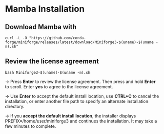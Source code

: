 # Mamba Installation

## Download Mamba with

    curl -L -O "https://github.com/conda-forge/miniforge/releases/latest/download/Miniforge3-$(uname)-$(uname -m).sh" 

## Review the license agreement

    bash Miniforge3-$(uname)-$(uname -m).sh

-> Press **Enter** to review the license agreement. Then press and hold **Enter** to scroll. Enter **yes** to agree to the license agreement.

-> Use **Enter** to accept the default install location, use **CTRL+C** to cancel the installation, or enter another file path to specify an alternate installation directory.

-> If you **accept the default install location**, the installer displays PREFIX=/home/user/miniforge3 and continues the installation. It may take a few minutes to complete.
